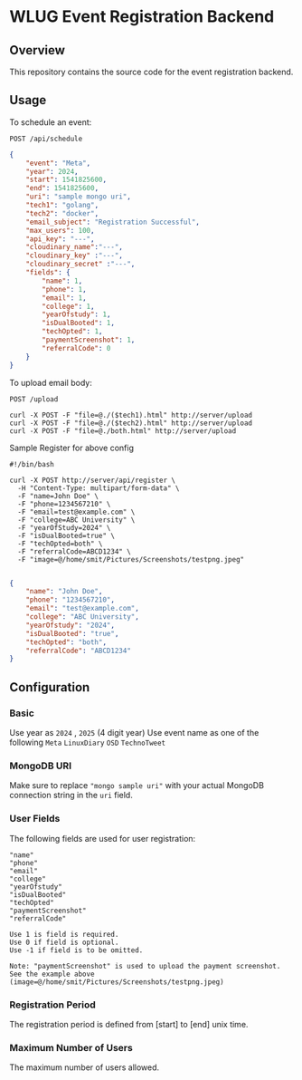 # WLUG Event Registration Backend

## Overview

This repository contains the source code for the event registration backend.

## Usage

To schedule an event:

```http
POST /api/schedule
```

```json
{
    "event": "Meta",
    "year": 2024,
    "start": 1541825600,
    "end": 1541825600,
    "uri": "sample mongo uri",
    "tech1": "golang",
    "tech2": "docker",
    "email_subject": "Registration Successful",
    "max_users": 100,
    "api_key": "---",
    "cloudinary_name":"---",
    "cloudinary_key" :"---",
    "cloudinary_secret" :"---",
    "fields": {
        "name": 1,
        "phone": 1,
        "email": 1,
        "college": 1,
        "yearOfstudy": 1,
        "isDualBooted": 1,
        "techOpted": 1,
        "paymentScreenshot": 1,
        "referralCode": 0
    }
}

```

To upload email body:

```http
POST /upload
```
```
curl -X POST -F "file=@./($tech1).html" http://server/upload 
curl -X POST -F "file=@./($tech2).html" http://server/upload 
curl -X POST -F "file=@./both.html" http://server/upload 

```


Sample Register for above config 

```
#!/bin/bash

curl -X POST http://server/api/register \
  -H "Content-Type: multipart/form-data" \
  -F "name=John Doe" \
  -F "phone=1234567210" \
  -F "email=test@example.com" \
  -F "college=ABC University" \
  -F "yearOfStudy=2024" \
  -F "isDualBooted=true" \
  -F "techOpted=both" \
  -F "referralCode=ABCD1234" \
  -F "image=@/home/smit/Pictures/Screenshots/testpng.jpeg"

```
```json 

{
    "name": "John Doe",
    "phone": "1234567210",
    "email": "test@example.com",
    "college": "ABC University",
    "yearOfstudy": "2024",
    "isDualBooted": "true",
    "techOpted": "both",
    "referralCode": "ABCD1234"
}

```
## Configuration

### Basic

Use year as `2024` , `2025` (4 digit year)
Use event name as one of the following
`Meta` `LinuxDiary` `OSD` `TechnoTweet`

### MongoDB URI

Make sure to replace `"mongo sample uri"` with your actual MongoDB connection string in the `uri` field.

### User Fields

The following fields are used for user registration:

```
"name"
"phone"
"email"
"college"
"yearOfstudy"
"isDualBooted"
"techOpted"
"paymentScreenshot"
"referralCode"

Use 1 is field is required.
Use 0 if field is optional.
Use -1 if field is to be omitted.

Note: "paymentScreenshot" is used to upload the payment screenshot. See the example above (image=@/home/smit/Pictures/Screenshots/testpng.jpeg)
```

### Registration Period

The registration period is defined from [start] to [end] unix time.

### Maximum Number of Users

The maximum number of users allowed.


